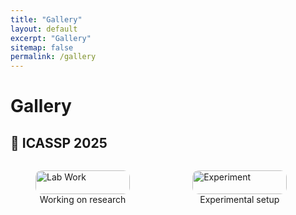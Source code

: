 ```yaml
---
title: "Gallery"
layout: default
excerpt: "Gallery"
sitemap: false
permalink: /gallery
---
```


# Gallery


<h2>📸 ICASSP 2025</h2>
<div style="display: flex; flex-wrap: wrap; gap: 20px;">
  <figure style="width: 30%;">
    <img src="{{ site.baseurl }}/images/photos/pic_1.jpeg" alt="Lab Work" style="width: 100%; border-radius: 10px;">
    <figcaption style="text-align: center;">Working on research</figcaption>
  </figure>
  <figure style="width: 30%;">
    <img src="{{ site.baseurl }}/images/photos/pic_2.jpeg" alt="Experiment" style="width: 100%; border-radius: 10px;">
    <figcaption style="text-align: center;">Experimental setup</figcaption>
  </figure>
</div>
